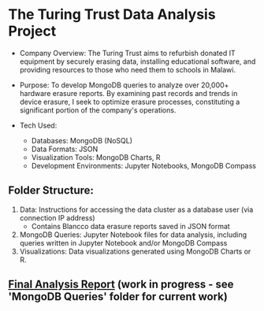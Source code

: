# The Turing Trust Data Analysis Project
* Company Overview: The Turing Trust aims to refurbish donated IT equipment by securely erasing data, installing educational software, and providing resources to those who need them to schools in Malawi.

* Purpose: To develop MongoDB queries to analyze over 20,000+ hardware erasure reports. By examining past records and trends in device erasure, I seek to optimize erasure processes, constituting a significant portion of the company's operations. 

* Tech Used:
  - Databases: MongoDB (NoSQL)
  - Data Formats: JSON
  - Visualization Tools: MongoDB Charts, R
  - Development Environments: Jupyter Notebooks, MongoDB Compass

## Folder Structure: 
1. Data: Instructions for accessing the data cluster as a database user (via connection IP address)
   - Contains Blancco data erasure reports saved in JSON format
3. MongoDB Queries: Jupyter Notebook files for data analysis, including queries written in Jupyter Notebook and/or MongoDB Compass
4. Visualizations: Data visualizations generated using MongoDB Charts or R.

## [Final Analysis Report](link) (work in progress - see 'MongoDB Queries' folder for current work)


